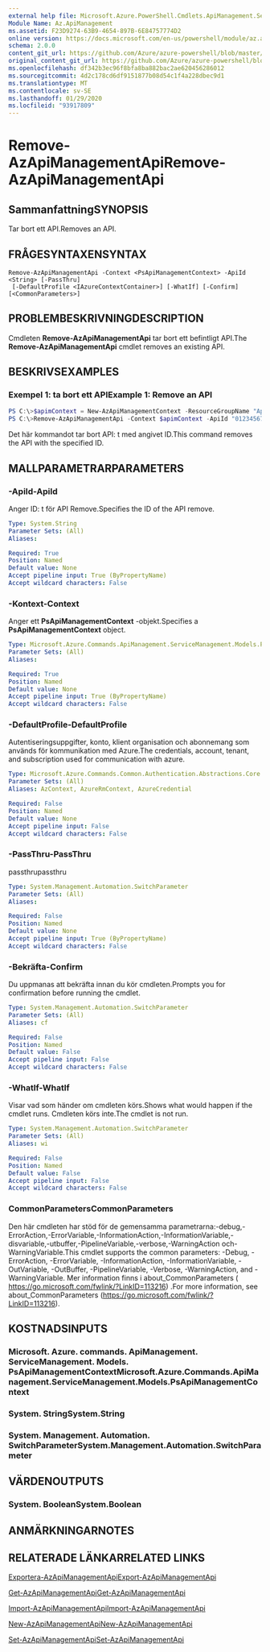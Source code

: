 ```yaml
---
external help file: Microsoft.Azure.PowerShell.Cmdlets.ApiManagement.ServiceManagement.dll-Help.xml
Module Name: Az.ApiManagement
ms.assetid: F23D9274-63B9-4654-897B-6E84757774D2
online version: https://docs.microsoft.com/en-us/powershell/module/az.apimanagement/remove-azapimanagementapi
schema: 2.0.0
content_git_url: https://github.com/Azure/azure-powershell/blob/master/src/ApiManagement/ApiManagement/help/Remove-AzApiManagementApi.md
original_content_git_url: https://github.com/Azure/azure-powershell/blob/master/src/ApiManagement/ApiManagement/help/Remove-AzApiManagementApi.md
ms.openlocfilehash: df342b3ec96f8bfa8ba882bac2ae620456286012
ms.sourcegitcommit: 4d2c178cd6df9151877b08d54c1f4a228dbec9d1
ms.translationtype: MT
ms.contentlocale: sv-SE
ms.lasthandoff: 01/29/2020
ms.locfileid: "93917809"
---
```

# <span data-ttu-id="6e83c-101">Remove-AzApiManagementApi</span><span class="sxs-lookup"><span data-stu-id="6e83c-101">Remove-AzApiManagementApi</span></span>

## <span data-ttu-id="6e83c-102">Sammanfattning</span><span class="sxs-lookup"><span data-stu-id="6e83c-102">SYNOPSIS</span></span>
<span data-ttu-id="6e83c-103">Tar bort ett API.</span><span class="sxs-lookup"><span data-stu-id="6e83c-103">Removes an API.</span></span>

## <span data-ttu-id="6e83c-104">FRÅGESYNTAXEN</span><span class="sxs-lookup"><span data-stu-id="6e83c-104">SYNTAX</span></span>

```
Remove-AzApiManagementApi -Context <PsApiManagementContext> -ApiId <String> [-PassThru]
 [-DefaultProfile <IAzureContextContainer>] [-WhatIf] [-Confirm] [<CommonParameters>]
```

## <span data-ttu-id="6e83c-105">PROBLEMBESKRIVNING</span><span class="sxs-lookup"><span data-stu-id="6e83c-105">DESCRIPTION</span></span>
<span data-ttu-id="6e83c-106">Cmdleten **Remove-AzApiManagementApi** tar bort ett befintligt API.</span><span class="sxs-lookup"><span data-stu-id="6e83c-106">The **Remove-AzApiManagementApi** cmdlet removes an existing API.</span></span>

## <span data-ttu-id="6e83c-107">BESKRIVS</span><span class="sxs-lookup"><span data-stu-id="6e83c-107">EXAMPLES</span></span>

### <span data-ttu-id="6e83c-108">Exempel 1: ta bort ett API</span><span class="sxs-lookup"><span data-stu-id="6e83c-108">Example 1: Remove an API</span></span>
```powershell
PS C:\>$apimContext = New-AzApiManagementContext -ResourceGroupName "Api-Default-WestUS" -ServiceName "contoso"
PS C:\>Remove-AzApiManagementApi -Context $apimContext -ApiId "0123456789"
```

<span data-ttu-id="6e83c-109">Det här kommandot tar bort API: t med angivet ID.</span><span class="sxs-lookup"><span data-stu-id="6e83c-109">This command removes the API with the specified ID.</span></span>

## <span data-ttu-id="6e83c-110">MALLPARAMETRAR</span><span class="sxs-lookup"><span data-stu-id="6e83c-110">PARAMETERS</span></span>

### <span data-ttu-id="6e83c-111">-ApiId</span><span class="sxs-lookup"><span data-stu-id="6e83c-111">-ApiId</span></span>
<span data-ttu-id="6e83c-112">Anger ID: t för API Remove.</span><span class="sxs-lookup"><span data-stu-id="6e83c-112">Specifies the ID of the API remove.</span></span>

```yaml
Type: System.String
Parameter Sets: (All)
Aliases:

Required: True
Position: Named
Default value: None
Accept pipeline input: True (ByPropertyName)
Accept wildcard characters: False
```

### <span data-ttu-id="6e83c-113">-Kontext</span><span class="sxs-lookup"><span data-stu-id="6e83c-113">-Context</span></span>
<span data-ttu-id="6e83c-114">Anger ett **PsApiManagementContext** -objekt.</span><span class="sxs-lookup"><span data-stu-id="6e83c-114">Specifies a **PsApiManagementContext** object.</span></span>

```yaml
Type: Microsoft.Azure.Commands.ApiManagement.ServiceManagement.Models.PsApiManagementContext
Parameter Sets: (All)
Aliases:

Required: True
Position: Named
Default value: None
Accept pipeline input: True (ByPropertyName)
Accept wildcard characters: False
```

### <span data-ttu-id="6e83c-115">-DefaultProfile</span><span class="sxs-lookup"><span data-stu-id="6e83c-115">-DefaultProfile</span></span>
<span data-ttu-id="6e83c-116">Autentiseringsuppgifter, konto, klient organisation och abonnemang som används för kommunikation med Azure.</span><span class="sxs-lookup"><span data-stu-id="6e83c-116">The credentials, account, tenant, and subscription used for communication with azure.</span></span>

```yaml
Type: Microsoft.Azure.Commands.Common.Authentication.Abstractions.Core.IAzureContextContainer
Parameter Sets: (All)
Aliases: AzContext, AzureRmContext, AzureCredential

Required: False
Position: Named
Default value: None
Accept pipeline input: False
Accept wildcard characters: False
```

### <span data-ttu-id="6e83c-117">-PassThru</span><span class="sxs-lookup"><span data-stu-id="6e83c-117">-PassThru</span></span>
<span data-ttu-id="6e83c-118">passthru</span><span class="sxs-lookup"><span data-stu-id="6e83c-118">passthru</span></span>

```yaml
Type: System.Management.Automation.SwitchParameter
Parameter Sets: (All)
Aliases:

Required: False
Position: Named
Default value: None
Accept pipeline input: True (ByPropertyName)
Accept wildcard characters: False
```

### <span data-ttu-id="6e83c-119">-Bekräfta</span><span class="sxs-lookup"><span data-stu-id="6e83c-119">-Confirm</span></span>
<span data-ttu-id="6e83c-120">Du uppmanas att bekräfta innan du kör cmdleten.</span><span class="sxs-lookup"><span data-stu-id="6e83c-120">Prompts you for confirmation before running the cmdlet.</span></span>

```yaml
Type: System.Management.Automation.SwitchParameter
Parameter Sets: (All)
Aliases: cf

Required: False
Position: Named
Default value: False
Accept pipeline input: False
Accept wildcard characters: False
```

### <span data-ttu-id="6e83c-121">-WhatIf</span><span class="sxs-lookup"><span data-stu-id="6e83c-121">-WhatIf</span></span>
<span data-ttu-id="6e83c-122">Visar vad som händer om cmdleten körs.</span><span class="sxs-lookup"><span data-stu-id="6e83c-122">Shows what would happen if the cmdlet runs.</span></span>
<span data-ttu-id="6e83c-123">Cmdleten körs inte.</span><span class="sxs-lookup"><span data-stu-id="6e83c-123">The cmdlet is not run.</span></span>

```yaml
Type: System.Management.Automation.SwitchParameter
Parameter Sets: (All)
Aliases: wi

Required: False
Position: Named
Default value: False
Accept pipeline input: False
Accept wildcard characters: False
```

### <span data-ttu-id="6e83c-124">CommonParameters</span><span class="sxs-lookup"><span data-stu-id="6e83c-124">CommonParameters</span></span>
<span data-ttu-id="6e83c-125">Den här cmdleten har stöd för de gemensamma parametrarna:-debug,-ErrorAction,-ErrorVariable,-InformationAction,-InformationVariable,-disvariable,-utbuffer,-PipelineVariable,-verbose,-WarningAction och-WarningVariable.</span><span class="sxs-lookup"><span data-stu-id="6e83c-125">This cmdlet supports the common parameters: -Debug, -ErrorAction, -ErrorVariable, -InformationAction, -InformationVariable, -OutVariable, -OutBuffer, -PipelineVariable, -Verbose, -WarningAction, and -WarningVariable.</span></span> <span data-ttu-id="6e83c-126">Mer information finns i about_CommonParameters ( https://go.microsoft.com/fwlink/?LinkID=113216) .</span><span class="sxs-lookup"><span data-stu-id="6e83c-126">For more information, see about_CommonParameters (https://go.microsoft.com/fwlink/?LinkID=113216).</span></span>

## <span data-ttu-id="6e83c-127">KOSTNADS</span><span class="sxs-lookup"><span data-stu-id="6e83c-127">INPUTS</span></span>

### <span data-ttu-id="6e83c-128">Microsoft. Azure. commands. ApiManagement. ServiceManagement. Models. PsApiManagementContext</span><span class="sxs-lookup"><span data-stu-id="6e83c-128">Microsoft.Azure.Commands.ApiManagement.ServiceManagement.Models.PsApiManagementContext</span></span>

### <span data-ttu-id="6e83c-129">System. String</span><span class="sxs-lookup"><span data-stu-id="6e83c-129">System.String</span></span>

### <span data-ttu-id="6e83c-130">System. Management. Automation. SwitchParameter</span><span class="sxs-lookup"><span data-stu-id="6e83c-130">System.Management.Automation.SwitchParameter</span></span>

## <span data-ttu-id="6e83c-131">VÄRDEN</span><span class="sxs-lookup"><span data-stu-id="6e83c-131">OUTPUTS</span></span>

### <span data-ttu-id="6e83c-132">System. Boolean</span><span class="sxs-lookup"><span data-stu-id="6e83c-132">System.Boolean</span></span>

## <span data-ttu-id="6e83c-133">ANMÄRKNINGAR</span><span class="sxs-lookup"><span data-stu-id="6e83c-133">NOTES</span></span>

## <span data-ttu-id="6e83c-134">RELATERADE LÄNKAR</span><span class="sxs-lookup"><span data-stu-id="6e83c-134">RELATED LINKS</span></span>

[<span data-ttu-id="6e83c-135">Exportera-AzApiManagementApi</span><span class="sxs-lookup"><span data-stu-id="6e83c-135">Export-AzApiManagementApi</span></span>](./Export-AzApiManagementApi.md)

[<span data-ttu-id="6e83c-136">Get-AzApiManagementApi</span><span class="sxs-lookup"><span data-stu-id="6e83c-136">Get-AzApiManagementApi</span></span>](./Get-AzApiManagementApi.md)

[<span data-ttu-id="6e83c-137">Import-AzApiManagementApi</span><span class="sxs-lookup"><span data-stu-id="6e83c-137">Import-AzApiManagementApi</span></span>](./Import-AzApiManagementApi.md)

[<span data-ttu-id="6e83c-138">New-AzApiManagementApi</span><span class="sxs-lookup"><span data-stu-id="6e83c-138">New-AzApiManagementApi</span></span>](./New-AzApiManagementApi.md)

[<span data-ttu-id="6e83c-139">Set-AzApiManagementApi</span><span class="sxs-lookup"><span data-stu-id="6e83c-139">Set-AzApiManagementApi</span></span>](./Set-AzApiManagementApi.md)


